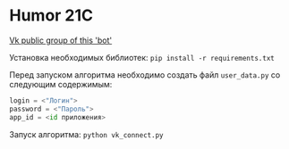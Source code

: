 # Humor 21C

[Vk public group of this 'bot'](https://vk.com/humor21c)

Установка необходимых библиотек:
`pip install -r requirements.txt`

Перед запуском алгоритма необходимо создать файл `user_data.py` со следующим содержимым:
```python
login = <"Логин">
password = <"Пароль">
app_id = <id приложения>
```

Запуск алгоритма:
`python vk_connect.py`

